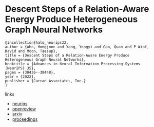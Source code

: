 # Descent Steps of a Relation-Aware Energy Produce Heterogeneous Graph Neural Networks

```
@incollection{halo_neurips22,
author = {Ahn, Hongjoon and Yang, Yongyi and Gan, Quan and P Wipf, David and Moon, Taesup},
title = {Descent Steps of a Relation-Aware Energy Produce Heterogeneous Graph Neural Networks},
booktitle = {Advances in Neural Information Processing Systems (NeurIPS) 35},
pages = {38436--38448},
year = {2022},
publisher = {Curran Associates, Inc.}
}
```

links
- [neurips](https://nips.cc/Conferences/2022/Schedule?showEvent=54285)
- [openreview](https://openreview.net/forum?id=hgNxCMKARgt)
- [arxiv](https://arxiv.org/abs/2206.11081)
- [proceedings](https://papers.nips.cc//paper_files/paper/2022/hash/facaa170287a034cf99cf0489a7f8430-Abstract-Conference.html)
